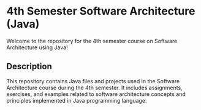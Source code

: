 # 4th Semester Software Architecture (Java)

Welcome to the repository for the 4th semester course on Software Architecture using Java!

## Description

This repository contains Java files and projects used in the Software Architecture course during the 4th semester. It includes assignments, exercises, and examples related to software architecture concepts and principles implemented in Java programming language.
